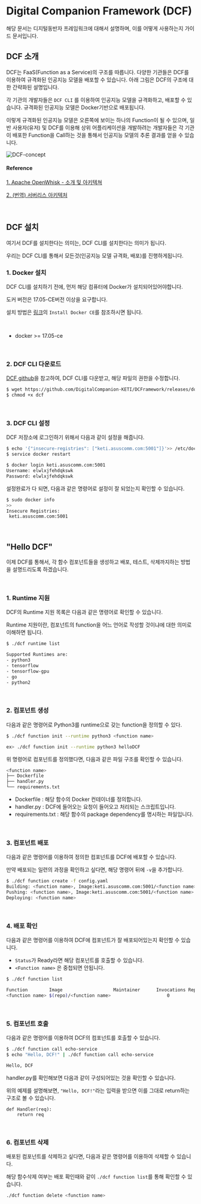 # Digital Companion Framework (DCF)

해당 문서는 디지털동반자 프레임워크에 대해서 설명하며, 이를 어떻게 사용하는지 가이드 문서입니다.



## DCF 소개



DCF는 FaaS(Function as a Service)의 구조를 따릅니다. 다양한 기관들은 DCF를 이용하여 규격화된 인공지능 모델을 배포할 수 있습니다. 아래 그림은 DCF의 구조에 대한 간략화된 설명입니다.



각 기관의 개발자들은 `DCF CLI` 를 이용하여 인공지능 모델을 규격화하고, 배포할 수 있습니다. 규격화된 인공지능 모델은 Docker기반으로 배포됩니다.



이렇게 규격화된 인공지능 모델은 오른쪽에 보이는 하나의 Function이 될 수 있으며, 일반 사용자(유저) 및 DCF를 이용해 상위 어플리케이션을 개발하려는 개발자들은 각 기관이 배포한 Function을 Call하는 것을 통해서 인공지능 모델의 추론 결과를 얻을 수 있습니다.



![DCF-concept](https://user-images.githubusercontent.com/13328380/47892857-590c2500-de9d-11e8-8989-7821892b1a72.png)



#### Reference

[1. Apache OpenWhisk - 소개 및 아키텍쳐](https://developer.ibm.com/kr/cloud/2017/12/24/apache-openwhisk-intro-architecture/)

[2. (번역) 서버리스 아키텍처](https://blog.aliencube.org/ko/2016/06/23/serverless-architectures/)



​    

## DCF 설치



여기서 DCF를 설치한다는 의미는, DCF CLI를 설치한다는 의미가 됩니다. 

우리는 DCF CLI를 통해서 모든것(인공지능 모델 규격화, 배포)를 진행하게됩니다.



### 1. Docker 설치

DCF CLI를 설치하기 전에, 먼저 해당 컴퓨터에 Docker가 설치되어있어야합니다.

도커 버전은 17.05-CE버전 이상을 요구합니다.

설치 방법은 [링크](https://docs.docker.com/install/linux/docker-ce/ubuntu/#install-docker-ce)의 `Install Docker CE`를 참조하시면 됩니다.

​    

- docker >= 17.05-ce

​    

### 2. DCF CLI 다운로드

[DCF github](https://github.com/DigitalCompanion-KETI/DCFramework)을 참고하여, DCF CLI를 다운받고, 해당 파일의 권한을 수정합니다.

 

```bash
$ wget https://github.com/DigitalCompanion-KETI/DCFramework/releases/download/v0.1.0/dcf
$ chmod +x dcf
```

​    

### 3. DCF CLI 설정

DCF 저장소에 로그인하기 위해서 다음과 같이 설정을 해줍니다.



```bash
$ echo '{"insecure-registries": ["keti.asuscomm.com:5001"]}'>> /etc/docker/daemon.json
$ service docker restart
```

```bash
$ docker login keti.asuscomm.com:5001
Username: elwlxjfehdqkswk
Password: elwlxjfehdqkswk
```



설정완료가 다 되면, 다음과 같은 명령어로 설정이 잘 되었는지 확인할 수 있습니다.



```bash
$ sudo docker info
>>
Insecure Registries:
 keti.asuscomm.com:5001
```

​    

## "Hello DCF"

   

이제 DCF를 통해서, 각 함수 컴포넌트들을 생성하고 배포, 테스트, 삭제까지하는 방법을 설명드리도록 하겠습니다.

​    

### 1. Runtime 지원

DCF의 Runtime 지원 목록은 다음과 같은 명령어로 확인할 수 있습니다.

Runtime 지원이란, 컴포넌트의 function을 어느 언어로 작성할 것이냐에 대한 의미로 이해하면 됩니다.



```bash
$ ./dcf runtime list

Supported Runtimes are:
- python3
- tensorflow
- tensorflow-gpu
- go
- python2
```

​    

### 2. 컴포넌트 생성

다음과 같은 명령어로 Python3를 runtime으로 갖는 function을 정의할 수 있다.



```bash
$ ./dcf function init --runtime python3 <function name>

ex> ./dcf function init --runtime python3 helloDCF
```



위 명령어로 컴포넌트를 정의했다면, 다음과 같은 파일 구조를 확인할 수 있습니다.



```bash
<function name>
├── Dockerfile
├── handler.py
└── requirements.txt
```



- Dockerfile : 해당 함수의 Docker 컨테이너를 정의합니다.
- handler.py : DCF에 들어오는 요청이 들어오고 처리되는 스크립트입니다.
- requirements.txt : 해당 함수의 package dependency를 명시하는 파일입니다.

​    

### 3. 컴포넌트 배포

다음과 같은 명령어를 이용하여 정의한 컴포넌트를 DCF에 배포할 수 있습니다.

만약 배포되는 일련의 과정을 확인하고 싶다면, 해당 명령어 뒤에 `-v`을 추가합니다.



```bash
$ ./dcf function create -f config.yaml
Building: <function name>, Image:keti.asuscomm.com:5001/<function name>
Pushing: <function name>, Image:keti.asuscomm.com:5001/<function name>
Deploying: <function name>
```

​    

### 4. 배포 확인

다음과 같은 명령어를 이용하여 DCF에 컴포넌트가 잘 배포되어있는지 확인할 수 있습니다.

- `Status`가 Ready라면 해당 컴포넌트를 호출할 수 있습니다.
- `<Function name>` 은 중첩되면 안됩니다.



```bash
$ ./dcf function list

Function       	Image               	Maintainer     	Invocations	Replicas  	Status   
<function name>	$(repo)/<function name>    	               	0         	1      	Ready 
```

​    

### 5. 컴포넌트 호출

다음과 같은 명령어를 이용하여 DCF의 컴포넌트를 호출할 수 있습니다.



```bash
$ ./dcf function call echo-service 
$ echo "Hello, DCF!" | ./dcf function call echo-service 

Hello, DCF
```



handler.py를 확인해보면 다음과 같이 구성되어있는 것을 확인할 수 있습니다.

위의 예제를 설명해보면, `"Hello, DCF!"`라는 입력을 받으면 이를 그대로 return하는 구조로 볼 수 있습니다.

```python3
def Handler(req):
    return req
```

​    

### 6. 컴포넌트 삭제

 배포된 컴포넌트를 삭제하고 싶다면, 다음과 같은 명령어를 이용하여 삭제할 수 있습니다.

해당 함수삭제 여부는 배포 확인때와 같이 `./dcf function list`를 통해 확인할 수 있습니다. 



```bash
./dcf function delete <function name>
```



